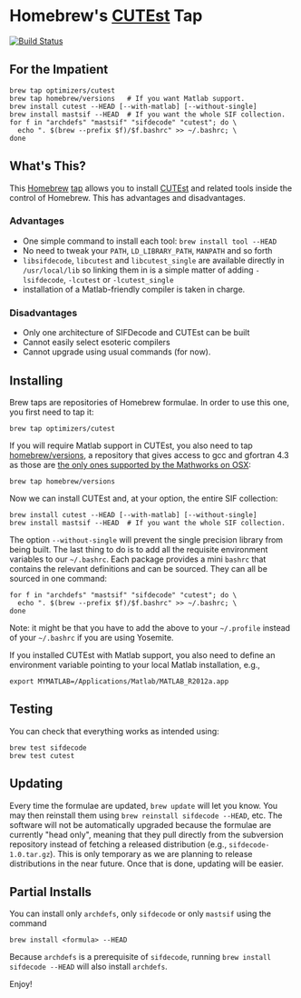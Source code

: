 # Homebrew's [CUTEst](http://ccpforge.cse.rl.ac.uk/gf/project/cutest/wiki) Tap

[![Build Status](https://travis-ci.org/optimizers/homebrew-cutest.svg?branch=master)](https://travis-ci.org/optimizers/homebrew-cutest)

## For the Impatient

    brew tap optimizers/cutest
    brew tap homebrew/versions   # If you want Matlab support.
    brew install cutest --HEAD [--with-matlab] [--without-single]
    brew install mastsif --HEAD  # If you want the whole SIF collection.
    for f in "archdefs" "mastsif" "sifdecode" "cutest"; do \
      echo ". $(brew --prefix $f)/$f.bashrc" >> ~/.bashrc; \
    done

## What's This?

This [Homebrew](http://brew.sh) [tap](https://github.com/mxcl/homebrew/wiki/brew-tap) allows you to install [CUTEst](http://ccpforge.cse.rl.ac.uk/gf/project/cutest/wiki) and related tools inside the control of Homebrew. This has advantages and disadvantages.

### Advantages

* One simple command to install each tool: `brew install tool --HEAD`
* No need to tweak your `PATH`, `LD_LIBRARY_PATH`, `MANPATH` and so forth
* `libsifdecode`, `libcutest` and `libcutest_single` are available directly in `/usr/local/lib` so linking them in is a simple matter of adding `-lsifdecode`, `-lcutest` or `-lcutest_single`
* installation of a Matlab-friendly compiler is taken in charge.

### Disadvantages

* Only one architecture of SIFDecode and CUTEst can be built
* Cannot easily select esoteric compilers
* Cannot upgrade using usual commands (for now).

## Installing

Brew taps are repositories of Homebrew formulae. In order to use this one, you first need to tap it:

    brew tap optimizers/cutest

If you will require Matlab support in CUTEst, you also need to tap [homebrew/versions](https://github.com/Homebrew/homebrew-versions), a repository that gives access to gcc and gfortran 4.3 as those are [the only ones supported by the Mathworks on OSX](http://www.mathworks.com/support/compilers/R2013b/index.html?sec=maci64):

    brew tap homebrew/versions

Now we can install CUTEst and, at your option, the entire SIF collection:

    brew install cutest --HEAD [--with-matlab] [--without-single]
    brew install mastsif --HEAD  # If you want the whole SIF collection.

The option `--without-single` will prevent the single precision library from
being built.
The last thing to do is to add all the requisite environment variables to our `~/.bashrc`. Each package provides a mini `bashrc` that contains the relevant definitions and can be sourced. They can all be sourced in one command:

    for f in "archdefs" "mastsif" "sifdecode" "cutest"; do \
      echo ". $(brew --prefix $f)/$f.bashrc" >> ~/.bashrc; \
    done

Note: it might be that you have to add the above to your `~/.profile` instead
of your `~/.bashrc` if you are using Yosemite.

If you installed CUTEst with Matlab support, you also need to define an environment variable pointing to your local Matlab installation, e.g.,

    export MYMATLAB=/Applications/Matlab/MATLAB_R2012a.app

## Testing

You can check that everything works as intended using:

    brew test sifdecode
    brew test cutest

## Updating

Every time the formulae are updated, `brew update` will let you know. You may then reinstall them using `brew reinstall sifdecode --HEAD`, etc. The software will not be automatically upgraded because the formulae are currently "head only", meaning that they pull directly from the subversion repository instead of fetching a released distribution (e.g., `sifdecode-1.0.tar.gz`). This is only temporary as we are planning to release distributions in the near future. Once that is done, updating will be easier.

## Partial Installs

You can install only `archdefs`, only `sifdecode` or only `mastsif` using the
command

    brew install <formula> --HEAD

Because `archdefs` is a prerequisite of `sifdecode`, running `brew install
sifdecode --HEAD` will also install `archdefs`.

Enjoy!

